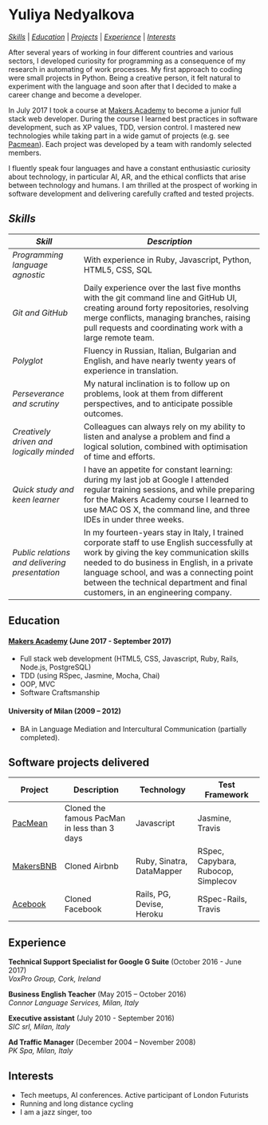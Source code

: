 # Yuliya Nedyalkova

[*Skills*](#skills) | [*Education*](#education) | [*Projects*](#software-projects-delivered)  |
  [*Experience*](#experience) | [*Interests*](#interests)

After several years of working in four different countries and various sectors,  I developed curiosity for programming as a consequence of my research in automating of work processes. My first approach to coding were small projects in Python. Being a creative person, it felt natural to experiment with the language and soon after that I decided to make a career change and become a developer.

In July 2017 I took a course at [Makers Academy](http://www.makersacademy.com) to become a junior full stack web developer. During the course I learned best practices in software development, such as XP values, TDD, version control. I mastered new technologies while taking part in a wide gamut of projects (e.g. see [Pacmean](https://github.com/meta-morpho-sys/pacmean)). Each project was developed by a team with randomly selected members.

I fluently speak four languages and have a constant enthusiastic curiosity about technology, in particular AI, AR, and the ethical conflicts that arise between technology and humans. I am thrilled at the prospect of working in software development and delivering carefully crafted and tested projects.

## *Skills*


| *Skill* | *Description*|
| --- | --- |
|*Programming language agnostic* | With experience in Ruby, Javascript, Python, HTML5, CSS, SQL |
| *Git and GitHub* | Daily experience over the last five months with the git command line and GitHub UI, creating around forty repositories, resolving merge conflicts, managing branches, raising pull requests and coordinating work with a large remote team. |
| *Polyglot*| Fluency in Russian, Italian, Bulgarian and English, and have nearly twenty years of experience in translation.|
| *Perseverance and scrutiny* |My natural inclination is to follow up on problems, look at them from different perspectives, and to anticipate possible outcomes.|
| *Creatively driven and logically minded*| Colleagues can always rely on my ability to listen and analyse a problem and find a logical solution, combined with optimisation of time and efforts.|
|*Quick study and keen learner* | I have an appetite for constant learning: during my last job at Google I attended regular training sessions, and while preparing for the Makers Academy course I learned to use MAC OS X, the command line, and three IDEs in under three weeks.|
|*Public relations and delivering presentation* | In my fourteen-years stay in Italy, I trained corporate staff to use English successfully at work by giving the key communication skills needed to do business in English, in a private language school, and was a connecting point between the technical department and final customers, in an engineering company.|


## Education

#### [Makers Academy](http://www.makersacademy.com) (June 2017 - September 2017)
- Full stack web development
(HTML5, CSS, Javascript, Ruby, Rails,  Node.js, PostgreSQL)
- TDD (using RSpec, Jasmine, Mocha, Chai)
- OOP, MVC
- Software Craftsmanship

#### University of Milan (2009 – 2012)

- BA in Language Mediation and Intercultural Communication (partially completed).


## Software projects delivered

| Project | Description | Technology | Test Framework |
| ------  |   ------    |  -------   |  ------|
| [PacMean](https://github.com/meta-morpho-sys/pacmean)| Cloned the famous PacMan in less than 3 days| Javascript | Jasmine, Travis |
| [MakersBNB](https://github.com/meta-morpho-sys/makersbnb)| Cloned Airbnb| Ruby, Sinatra, DataMapper| RSpec, Capybara, Rubocop, Simplecov|
|[Acebook](https://github.com/meta-morpho-sys/acebook-remote-july-2017)| Cloned Facebook| Rails, PG, Devise, Heroku| RSpec-Rails, Travis|


## Experience


**Technical Support Specialist for Google G Suite** (October 2016 - June 2017)   
*VoxPro Group, Cork, Ireland*

**Business English Teacher** (May  2015 – October 2016)  
*Connor Language Services, Milan, Italy*

**Executive assistant** (July 2010 - September 2016)  
*SIC srl, Milan, Italy*

**Ad Traffic Manager** (December 2004 – November 2008)  
*PK Spa, Milan, Italy*



## Interests
- Tech meetups, AI conferences. Active participant of London Futurists
- Running and long distance cycling
- I am a jazz singer, too
